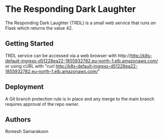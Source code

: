 # The Responding Dark Laughter

The Responding Dark Laughter (TRDL) is a small web service that runs on Flask which returns the value 42.

## Getting Started

TRDL service can be accessed via a web browser with http://http://k8s-default-ingress-d51228ea22-1855932782.eu-north-1.elb.amazonaws.com/ or using cURL with "curl http://k8s-default-ingress-d51228ea22-1855932782.eu-north-1.elb.amazonaws.com/"

## Deployment

A Git branch protection rule is in place and any merge to the main branch requires approval of the repo owner.

## Authors

Romesh Samarakoon